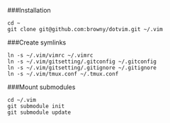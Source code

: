 ###Installation
	
	cd ~
	git clone git@github.com:browny/dotvim.git ~/.vim

###Create symlinks

	ln -s ~/.vim/vimrc ~/.vimrc
	ln -s ~/.vim/gitsetting/.gitconfig ~/.gitconfig
	ln -s ~/.vim/gitsetting/.gitignore ~/.gitignore
	ln -s ~/.vim/tmux.conf ~/.tmux.conf

###Mount submodules

	cd ~/.vim
	git submodule init
	git submodule update
